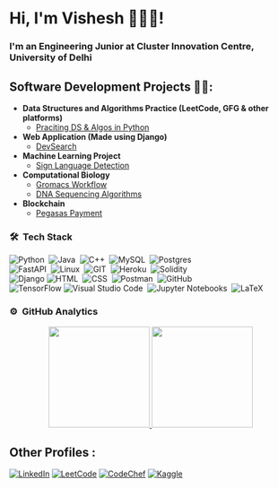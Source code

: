 <h1>Hi, I'm Vishesh 👨🏻‍💻!</h1>
<h3> I'm an Engineering Junior at Cluster Innovation Centre, University of Delhi </h3>

<h2> Software Development Projects 👨‍💻:</h2>

- <b>Data Structures and Algorithms Practice (LeetCode, GFG & other platforms)</b>
  - [Praciting DS & Algos in Python](https://github.com/visheshsinha/dsa-python)
- <b>Web Application (Made using Django)</b>
  - [DevSearch](https://github.com/visheshsinha/devSearch-webapp)
- <b>Machine Learning Project</b>
  - [Sign Language Detection](https://github.com/visheshsinha/SignLanguageDetection_Prototype)
- <b>Computational Biology</b>
  - [Gromacs Workflow](https://github.com/visheshsinha/gromacs-workflow)
  - [DNA Sequencing Algorithms](https://github.com/visheshsinha/DNA-Sequencing)
- <b>Blockchain</b>
  - [Pegasas Payment](https://github.com/visheshsinha/pegasasPayment)

### 🛠 &nbsp;Tech Stack

![Python](https://img.shields.io/badge/-Python-05122A?style=flat&logo=python)&nbsp;
![Java](https://img.shields.io/badge/-Java-05122A?style=flat&logo=Java&logoColor=A8B9CC)&nbsp;
![C++](https://img.shields.io/badge/-C++-05122A?style=flat&logo=C%2B%2B&logoColor=00599C)&nbsp;
![MySQL](https://img.shields.io/badge/-MySQL-05122A?style=flat&logo=mysql)&nbsp;
![Postgres](https://img.shields.io/badge/-Postgres-05122A?style=flat&logo=postgresql)&nbsp;  
![FastAPI](https://img.shields.io/badge/-FastAPI-05122A?style=flat&logo=fastapi)&nbsp;
![Linux](https://img.shields.io/badge/-Linux-05122A?style=flat&logo=linux)&nbsp;
![GIT](https://img.shields.io/badge/-GIT-05122A?style=flat&logo=git)&nbsp;
![Heroku](https://img.shields.io/badge/-Heroku-05122A?style=flat&logo=heroku)&nbsp;
![Solidity](https://img.shields.io/badge/-Solidity-05122A?style=flat&logo=solidity)&nbsp;  
![Django](https://img.shields.io/badge/-Django-05122A?style=flat&logo=django&logoColor=563D7C)
![HTML](https://img.shields.io/badge/-HTML-05122A?style=flat&logo=HTML5)&nbsp;
![CSS](https://img.shields.io/badge/-CSS-05122A?style=flat&logo=CSS3&logoColor=1572B6)&nbsp;
![Postman](https://img.shields.io/badge/-Postman-05122A?style=flat&logo=postman)&nbsp;
![GitHub](https://img.shields.io/badge/-GitHub-05122A?style=flat&logo=github)&nbsp;  
![TensorFlow](https://img.shields.io/badge/-TensorFlow-05122A?style=flat&logo=TensorFlow)
![Visual Studio Code](https://img.shields.io/badge/-Visual%20Studio%20Code-05122A?style=flat&logo=visual-studio-code&logoColor=007ACC)&nbsp;
![Jupyter Notebooks](https://img.shields.io/badge/-Jupyter-05122A?style=flat&logo=Jupyter)&nbsp;
![LaTeX](https://img.shields.io/badge/-Latex-05122A?style=flat&logo=latex)&nbsp;

### ⚙️ &nbsp;GitHub Analytics

<p align="center">
<a href="https://github.com/visheshsinha">
  <img height="180em" src="https://github-readme-stats-eight-theta.vercel.app/api?username=visheshsinha&show_icons=true&theme=algolia&include_all_commits=true&count_private=true"/>
  <img height="180em" src="https://github-readme-stats-eight-theta.vercel.app/api/top-langs/?username=visheshsinha&layout=compact&langs_count=8&theme=algolia"/>
</a>
</p>

<h2> Other Profiles :</h2>

[![LinkedIn](https://img.shields.io/badge/linkedin-%230077B5.svg?style=for-the-badge&logo=linkedin&logoColor=white)](https://www.linkedin.com/in/visheshsinha/)
[![LeetCode](https://img.shields.io/badge/LeetCode-000000?style=for-the-badge&logo=LeetCode&logoColor=#d16c06)](https://leetcode.com/visheshsinha/)
[![CodeChef](https://img.shields.io/badge/CodeChef-%23964B00.svg?style=for-the-badge&logo=CodeChef&logoColor=white)](https://www.codechef.com/users/visheshsinha)
[![Kaggle](https://img.shields.io/badge/Kaggle-035a7d?style=for-the-badge&logo=kaggle&logoColor=white)](https://www.kaggle.com/visheshsinha/competitions?tab=completed)

<!-- [<img align="left" alt="VisheshSinha | LinkedIn" width="22px" src="https://cdn.jsdelivr.net/npm/simple-icons@v3/icons/linkedin.svg" />][LinkedIn]
[<img align="left" alt="VisheshSinha | LeetCode" width="22px" src="https://www.svgrepo.com/show/341985/leetcode.svg" />][LeetCode]
[<img align="left" alt="VisheshSinha | CodeChef" width="22px" src="https://www.svgrepo.com/show/305880/codechef.svg" />][CodeChef]
[<img align="left" alt="VisheshSinha | Kaggle" width="22px" src="https://www.svgrepo.com/show/341957/kaggle.svg" />][Kaggle]

[CodeChef]: https://www.codechef.com/users/visheshsinha
[Kaggle]: https://www.kaggle.com/visheshsinha/competitions?tab=completed
[LeetCode]: https://leetcode.com/visheshsinha/
[LinkedIn]: https://www.linkedin.com/in/visheshsinha/ -->


<!--
**visheshsinha/visheshsinha** is a ✨ _special_ ✨ repository because its `README.md` (this file) appears on your GitHub profile.

Here are some ideas to get you started:

- 🔭 I’m currently working on ...
- 🌱 I’m currently learning ...
- 👯 I’m looking to collaborate on ...
- 🤔 I’m looking for help with ...
- 💬 Ask me about ...
- 📫 How to reach me: ...
- 😄 Pronouns: ...
- ⚡ Fun fact: ...
-->
